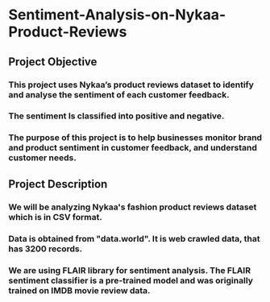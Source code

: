 # Sentiment-Analysis-on-Nykaa-Product-Reviews

## Project Objective

### This project uses Nykaa’s product reviews dataset to identify and analyse the sentiment of each customer feedback.
### The sentiment Is classified into positive and negative.
### The purpose of this project is to help businesses monitor brand and product sentiment in customer feedback, and understand customer needs.

## Project Description
### We will be analyzing Nykaa's fashion product reviews dataset which is in CSV format.
### Data is obtained from "data.world". It is web crawled data, that has 3200 records.
### We are using FLAIR library for sentiment analysis. The FLAIR sentiment classifier is a pre-trained model and was originally trained on IMDB movie review data. 
